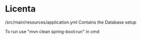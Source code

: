# Licenta

/src/main/resources/application.yml 
Contains the Database setup

To run use "mvn clean spring-boot:run" in cmd